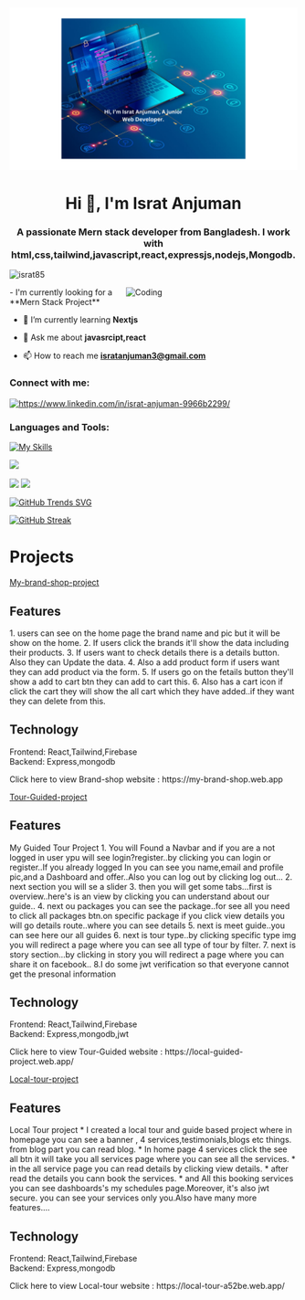 <img alt="Write your topic (1).png" src="https://github.com/Israt85/Israt85/blob/main/Write%20your%20topic%20(1).png?raw=true" data-hpc="true" class="Box-sc-g0xbh4-0 kzRgrI">


<h1 align="center">Hi 👋, I'm Israt Anjuman</h1>
<h3 align="center">A passionate Mern stack developer from Bangladesh. I work with html,css,tailwind,javascript,react,expressjs,nodejs,Mongodb.
</h3>

<p align="left"> <img src="https://komarev.com/ghpvc/?username=israt85&label=Profile%20views&color=0e75b6&style=flat" alt="israt85" /> </p>


<img align="right" width="300" alt="Coding" src="https://cdn.dribbble.com/users/4055494/screenshots/15215756/media/d2b66c4ca0192aa26d103448b3d1518b.gif"/>
- I'm currently looking for a **Mern Stack Project**

- 🌱 I’m currently learning **Nextjs**

- 💬 Ask me about **javasrcipt,react**

- 📫 How to reach me **isratanjuman3@gmail.com**

<h3 align="left">Connect with me:</h3>
<p align="left">
<a href="https://linkedin.com/in/https://www.linkedin.com/in/israt-anjuman-9966b2299/" target="blank"><img align="center" src="https://raw.githubusercontent.com/rahuldkjain/github-profile-readme-generator/master/src/images/icons/Social/linked-in-alt.svg" alt="https://www.linkedin.com/in/israt-anjuman-9966b2299/" height="30" width="40" /></a>
</p>

<h3 align="left">Languages and Tools:</h3>

 [![My Skills](https://skillicons.dev/icons?i=html,css,tailwind,mongodb,javascript,react,expressjs,nodejs,figma&theme=light)](https://skillicons.dev)

![](http://github-profile-summary-cards.vercel.app/api/cards/profile-details?username=Israt85&theme=blueberry)

![](http://github-profile-summary-cards.vercel.app/api/cards/repos-per-language?username=Israt85&theme=blueberry)
![](http://github-profile-summary-cards.vercel.app/api/cards/stats?username=Israt85&theme=blueberry)

[![GitHub Trends SVG](https://api.githubtrends.io/user/svg/Israt85/langs?time_range=six_months&theme=bright_lights)](https://githubtrends.io)

[![GitHub Streak](https://github-readme-streak-stats.herokuapp.com?user=Israt85&theme=blueberry)](https://git.io/streak-stats)

<h1>Projects</h1>
<a href="https://github.com/Israt85/My-brand-shop-project"> My-brand-shop-project </a>
<p> <h2> Features</h2>
1. users can see on the home page the brand name and pic but it will be show on the home.
2. If users click the brands it'll show the data including their products.
3. If users want to check details there is a details button. Also they can Update the data.
4. Also a add product form if users want they can add product via the form. 
5. If users go on the fetails button they'll show a add to cart btn they can add to cart this.
6. Also has a cart icon if click the cart they will show the all cart which they have added..if they want they can delete from this.
</p>
<p>
 <h2>Technology </h2>
 Frontend:
 React,Tailwind,Firebase <br/>
 Backend: Express,mongodb
</p>
Click here to view Brand-shop website : https://my-brand-shop.web.app

<a href="https://github.com/Israt85/My-tour-guided-project"> Tour-Guided-project </a>
<p> <h2> Features</h2>
<!-- *** -->
My Guided Tour Project
<!-- *** -->
1. You will Found a Navbar and if you are a not logged in user ypu will see login?register..by clicking you can login or register..If you already logged In you can see you name,email and profile pic,and a Dashboard and offer..Also you can log out by clicking log out...
2. next section you will se a slider
3. then you will get some tabs...first is overview..here's is an view by clicking you can understand about our guide..
4. next ou packages you can see the package..for see all you need to click all packages btn.on specific package if you click view details you will go details route..where you can see details
5. next is meet guide..you can see here our all guides
6. next is tour type..by clicking specific type img you will redirect a page where you can see all type of tour by filter.
7. next is story section...by clicking in story you will redirect a page where you can share it on facebook..
8.I do some jwt verification so that everyone cannot get the presonal information

</p>
<p>
 <h2>Technology </h2>
 Frontend:
 React,Tailwind,Firebase <br/>
 Backend: Express,mongodb,jwt
</p>
Click here to view Tour-Guided website : https://local-guided-project.web.app/

<a href="https://github.com/Israt85/My-local-tour-project"> Local-tour-project </a>
<p> <h2> Features</h2>
<!-- *** -->
Local Tour project
<!-- *** -->
* I created a local tour and guide based project where in homepage you can see a banner , 4 services,testimonials,blogs etc things. from blog part you can read blog.
* In home page 4 services click the see all btn it will take you all services page where you can see all the services. 
* in the all service page you can read details by clicking view details.
* after read the details you cann book the services.
* and All this booking services you can see dashboards's my schedules page.Moreover, it's also jwt secure. you can see your services only you.Also have many more features....
</p>
<p>
 <h2>Technology </h2>
 Frontend:
 React,Tailwind,Firebase <br/>
 Backend: Express,mongodb
</p>
Click here to view Local-tour website : https://local-tour-a52be.web.app/


